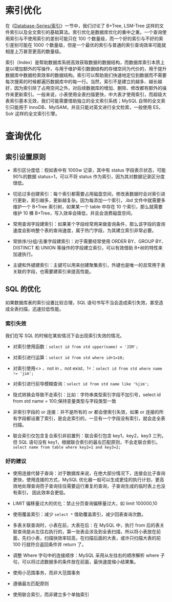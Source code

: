 # 索引优化

在《[Database-Series/索引](https://github.com/wx-chevalier/Database-Series?q=)》一节中，我们讨论了 B+Tree, LSM-Tree 这样的文件索引以及全文索引的基础算法。索引优化是数据库优化的重中之重。一个查询使用索引与不使用索引的差别可能只在 100 个数量级，而一个好的索引与不好的索引差别可能在 1000 个数量级，但是一个最优的索引与普通的索引查询效率可能就相差上万甚至更高的数量级。

索引（Index）是帮助数据库系统高效获取数据的数据结构，而数据库索引本质上是以增加额外的写操作，与用于维护索引数据结构的存储空间为代价的，用于提升数据库中数据检索效率的数据结构。索引可以帮助我们快速地定位到数据而不需要每次搜索的时候都遍历数据库中的每一行。当然，索引不是建立的越多、越长越好，因为索引除了占用空间之外，对后续数据库的增加、删除、修改都有额外的操作来更新索引。一般来说，小表使用全表扫描更快，中大表才使用索引，而超级大表索引基本无效，我们可能需要借助独立的全文索引系统；MySQL 自带的全文索引只能用于 InnoDB、MyISAM，并且只能对英文进行全文检索，一般使用 ES，Solr 这样的全文索引引擎。

# 查询优化

## 索引设置原则

- 索引区分度低：假如表中有 1000w 记录，其中有 status 字段表示状态，可能 90%的数据 status=1，可以不将 status 作为索引，因为其对数据记录区分度很低。

- 切忌过多创建索引：每个索引都需要占用磁盘空间，修改表数据时会对索引进行更新，索引越多，更新越复杂。因为每添加一个索引，.ibd 文件中就需要多维护一个 B+Tree 索引树，如果某一个 table 中存在 10 个索引，那么就需要维护 10 棵 B+Tree，写入效率会降低，并且会浪费磁盘空间。

- 常用查询字段建索引：如果某个字段经常用来做查询条件，那么该字段的查询速度会影响整个表的查询速度，属于热门字段，为其建立索引非常必要。

- 常排序/分组/去重字段建索引：对于需要经常使用 ORDER BY、GROUP BY、DISTINCT 和 UNION 等操作的字段建立索引，可以有效借助 B+树的特性来加速执行。

- 主键和外键建索引：主键可以用来创建聚集索引，外键也是唯一的且常用于表关联的字段，也需要建索引来提高性能。

## SQL 的优化

如果数据库表的索引设置比较合理，SQL 语句书写不当会造成索引失效，甚至造成全表扫描，迅速拉低性能。

### 索引失效

我们在写 SQL 的时候在某些情况下会出现索引失效的情况。

- 对索引使用函数：`select id from std upper(name) = 'JIM';`

- 对索引进行运算：`select id from std where id+1=10;`

- 对索引使用<> 、not in 、not exist、!=：`select id from std where name != 'jim';`

- 对索引进行前导模糊查询：`select id from std name like '%jim';`

- 隐式转换会导致不走索引：比如：字符串类型索引字段不加引号，select id from std name = 100;保持变量类型与字段类型一致

- 非索引字段的 or 连接：并不是所有的 or 都会使索引失效，如果 or 连接的所有字段都设置了索引，是会走索引的，一旦有一个字段没有索引，就会走全表扫描。

- 联合索引仅包含复合索引非前置列：联合索引包含 key1，key2，key3 三列，但 SQL 语句没有 key1，根据联合索引的最左匹配原则，不会走联合索引。`select name from table where key2=1 and key3=2;`

### 好的建议

- 使用连接代替子查询：对于数据库来说，在绝大部分情况下，连接会比子查询更快，使用连接的方式，MySQL 优化器一般可以生成更佳的执行计划，更高效地处理查询而子查询往往需要运行重复的查询，子查询生成的临时表上也没有索引， 因此效率会更低。

- LIMIT 偏移量过大的优化：禁止分页查询偏移量过大，如 limit 100000,10

- 使用覆盖索引：减少 `select *` 借助覆盖索引，减少回表查询次数。

- 多表关联查询时，小表在前，大表在后：在 MySQL 中，执行 from 后的表关联查询是从左往右执行的，第一张表会涉及到全表扫描，所以将小表放在前面，先扫小表，扫描快效率较高，在扫描后面的大表，或许只扫描大表的前 100 行就符合返回条件并 return 了。

- 调整 Where 字句中的连接顺序：MySQL 采用从左往右的顺序解析 where 子句，可以将过滤数据多的条件放在前面，最快速度缩小结果集。

- 使用小范围事务，而非大范围事务

- 遵循最左匹配原则

- 使用联合索引，而非建立多个单独索引
